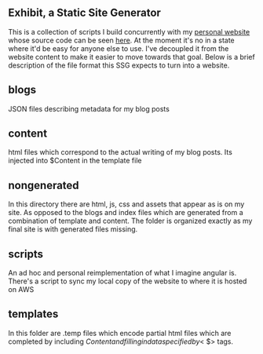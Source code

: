 Exhibit, a Static Site Generator
----------

This is a collection of scripts I build concurrently with my [personal website](https://ja3k.com) whose source code can be seen [here](https://github.com/jakethekoenig/personal-site). At the moment it's no in a state where it'd be easy for anyone else to use. I've decoupled it from the website content to make it easier to move towards that goal. Below is a brief description of the file format this SSG expects to turn into a website.

blogs
-----
JSON files describing metadata for my blog posts

content
-------
html files which correspond to the actual writing of my blog posts. Its injected into $Content in the template file

nongenerated
------------
In this directory there are html, js, css and assets that appear as is on my site. As opposed to the blogs and index files which are generated from a combination of template and content. The folder is organized exactly as my final site is with generated files missing.

scripts
-------
An ad hoc and personal reimplementation of what I imagine angular is. There's a script to sync my local copy of the website to where it is hosted on AWS

templates
---------
In this folder are .temp files which encode partial html files which are completed by including $Content and filling in data specified by <$ $> tags.

